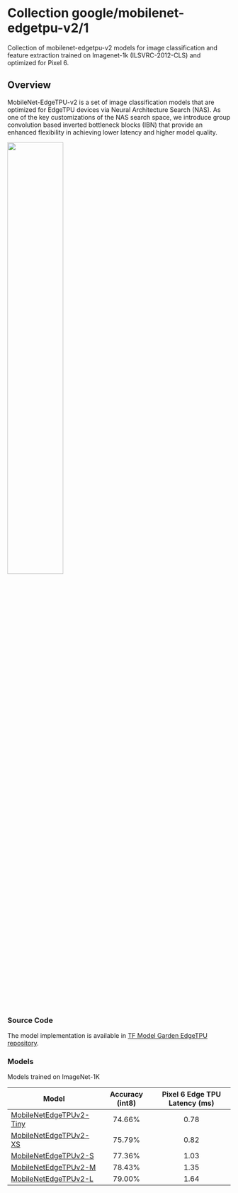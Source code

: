 # Collection google/mobilenet-edgetpu-v2/1

Collection of mobilenet-edgetpu-v2 models for image classification and feature
extraction trained on Imagenet-1k (ILSVRC-2012-CLS) and optimized for Pixel 6.

<!-- dataset: imagenet-ilsvrc-2012-cls -->
<!-- dataset: imagenet -->
<!-- task: image-classification -->

## Overview

MobileNet-EdgeTPU-v2 is a set of image classification models that are optimized
for EdgeTPU devices via Neural Architecture Search (NAS). As one of the key
customizations of the NAS search space, we introduce group convolution based
inverted bottleneck blocks (IBN) that provide an enhanced flexibility in
achieving lower latency and higher model quality.

<img src="https://storage.cloud.google.com/tf_model_garden/models/edgetpu/images/readme-edgetpu-classification-plot.png" width="50%" />

### Source Code

The model implementation is available in
[TF Model Garden EdgeTPU repository](https://github.com/tensorflow/models/tree/master/official/projects/edgetpu/vision).

### Models

Models trained on ImageNet-1K

Model                                                                                          | Accuracy (int8) | Pixel 6 Edge TPU Latency (ms)
---------------------------------------------------------------------------------------------- | :-------------: | :---------------------------:
[MobileNetEdgeTPUv2-Tiny](https://tfhub.dev/google/edgetpu/vision/mobilenet-edgetpu-v2/tiny/1) | 74.66%          | 0.78
[MobileNetEdgeTPUv2-XS](https://tfhub.dev/google/edgetpu/vision/mobilenet-edgetpu-v2/xs/1)     | 75.79%          | 0.82
[MobileNetEdgeTPUv2-S](https://tfhub.dev/google/edgetpu/vision/mobilenet-edgetpu-v2/s/1)       | 77.36%          | 1.03
[MobileNetEdgeTPUv2-M](https://tfhub.dev/google/edgetpu/vision/mobilenet-edgetpu-v2/m/1)       | 78.43%          | 1.35
[MobileNetEdgeTPUv2-L](https://tfhub.dev/google/edgetpu/vision/mobilenet-edgetpu-v2/l/1)       | 79.00%          | 1.64
